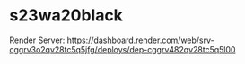 # s23wa20black
Render Server: https://dashboard.render.com/web/srv-cggrv3o2qv28tc5q5jfg/deploys/dep-cggrv482qv28tc5q5l00
